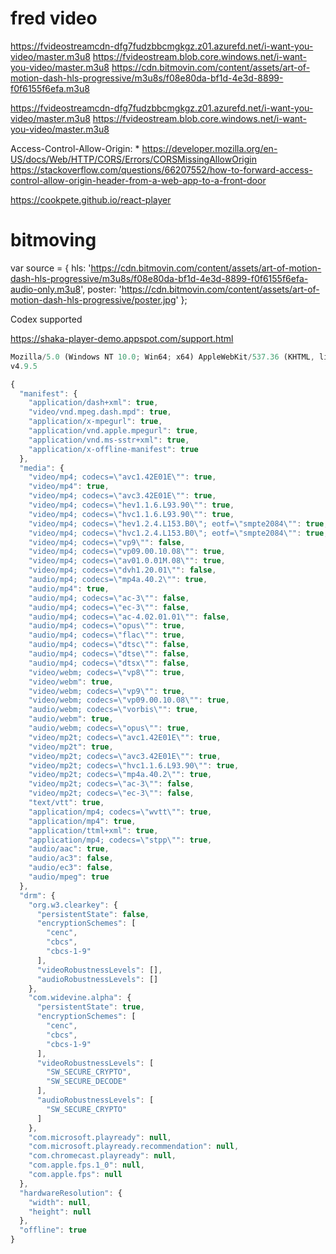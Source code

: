 # fred video
  https://fvideostreamcdn-dfg7fudzbbcmgkgz.z01.azurefd.net/i-want-you-video/master.m3u8
  https://fvideostream.blob.core.windows.net/i-want-you-video/master.m3u8
  https://cdn.bitmovin.com/content/assets/art-of-motion-dash-hls-progressive/m3u8s/f08e80da-bf1d-4e3d-8899-f0f6155f6efa.m3u8

https://fvideostreamcdn-dfg7fudzbbcmgkgz.z01.azurefd.net/i-want-you-video/master.m3u8
https://fvideostream.blob.core.windows.net/i-want-you-video/master.m3u8

Access-Control-Allow-Origin: *
https://developer.mozilla.org/en-US/docs/Web/HTTP/CORS/Errors/CORSMissingAllowOrigin
https://stackoverflow.com/questions/66207552/how-to-forward-access-control-allow-origin-header-from-a-web-app-to-a-front-door

https://cookpete.github.io/react-player
# bitmoving

var source = {
  hls: 'https://cdn.bitmovin.com/content/assets/art-of-motion-dash-hls-progressive/m3u8s/f08e80da-bf1d-4e3d-8899-f0f6155f6efa-audio-only.m3u8',
  poster: 'https://cdn.bitmovin.com/content/assets/art-of-motion-dash-hls-progressive/poster.jpg'
};

Codex supported

https://shaka-player-demo.appspot.com/support.html

```javascript
Mozilla/5.0 (Windows NT 10.0; Win64; x64) AppleWebKit/537.36 (KHTML, like Gecko) Chrome/125.0.0.0 Safari/537.36
v4.9.5

{
  "manifest": {
    "application/dash+xml": true,
    "video/vnd.mpeg.dash.mpd": true,
    "application/x-mpegurl": true,
    "application/vnd.apple.mpegurl": true,
    "application/vnd.ms-sstr+xml": true,
    "application/x-offline-manifest": true
  },
  "media": {
    "video/mp4; codecs=\"avc1.42E01E\"": true,
    "video/mp4": true,
    "video/mp4; codecs=\"avc3.42E01E\"": true,
    "video/mp4; codecs=\"hev1.1.6.L93.90\"": true,
    "video/mp4; codecs=\"hvc1.1.6.L93.90\"": true,
    "video/mp4; codecs=\"hev1.2.4.L153.B0\"; eotf=\"smpte2084\"": true,
    "video/mp4; codecs=\"hvc1.2.4.L153.B0\"; eotf=\"smpte2084\"": true,
    "video/mp4; codecs=\"vp9\"": false,
    "video/mp4; codecs=\"vp09.00.10.08\"": true,
    "video/mp4; codecs=\"av01.0.01M.08\"": true,
    "video/mp4; codecs=\"dvh1.20.01\"": false,
    "audio/mp4; codecs=\"mp4a.40.2\"": true,
    "audio/mp4": true,
    "audio/mp4; codecs=\"ac-3\"": false,
    "audio/mp4; codecs=\"ec-3\"": false,
    "audio/mp4; codecs=\"ac-4.02.01.01\"": false,
    "audio/mp4; codecs=\"opus\"": true,
    "audio/mp4; codecs=\"flac\"": true,
    "audio/mp4; codecs=\"dtsc\"": false,
    "audio/mp4; codecs=\"dtse\"": false,
    "audio/mp4; codecs=\"dtsx\"": false,
    "video/webm; codecs=\"vp8\"": true,
    "video/webm": true,
    "video/webm; codecs=\"vp9\"": true,
    "video/webm; codecs=\"vp09.00.10.08\"": true,
    "audio/webm; codecs=\"vorbis\"": true,
    "audio/webm": true,
    "audio/webm; codecs=\"opus\"": true,
    "video/mp2t; codecs=\"avc1.42E01E\"": true,
    "video/mp2t": true,
    "video/mp2t; codecs=\"avc3.42E01E\"": true,
    "video/mp2t; codecs=\"hvc1.1.6.L93.90\"": true,
    "video/mp2t; codecs=\"mp4a.40.2\"": true,
    "video/mp2t; codecs=\"ac-3\"": false,
    "video/mp2t; codecs=\"ec-3\"": false,
    "text/vtt": true,
    "application/mp4; codecs=\"wvtt\"": true,
    "application/mp4": true,
    "application/ttml+xml": true,
    "application/mp4; codecs=\"stpp\"": true,
    "audio/aac": true,
    "audio/ac3": false,
    "audio/ec3": false,
    "audio/mpeg": true
  },
  "drm": {
    "org.w3.clearkey": {
      "persistentState": false,
      "encryptionSchemes": [
        "cenc",
        "cbcs",
        "cbcs-1-9"
      ],
      "videoRobustnessLevels": [],
      "audioRobustnessLevels": []
    },
    "com.widevine.alpha": {
      "persistentState": true,
      "encryptionSchemes": [
        "cenc",
        "cbcs",
        "cbcs-1-9"
      ],
      "videoRobustnessLevels": [
        "SW_SECURE_CRYPTO",
        "SW_SECURE_DECODE"
      ],
      "audioRobustnessLevels": [
        "SW_SECURE_CRYPTO"
      ]
    },
    "com.microsoft.playready": null,
    "com.microsoft.playready.recommendation": null,
    "com.chromecast.playready": null,
    "com.apple.fps.1_0": null,
    "com.apple.fps": null
  },
  "hardwareResolution": {
    "width": null,
    "height": null
  },
  "offline": true
}
```